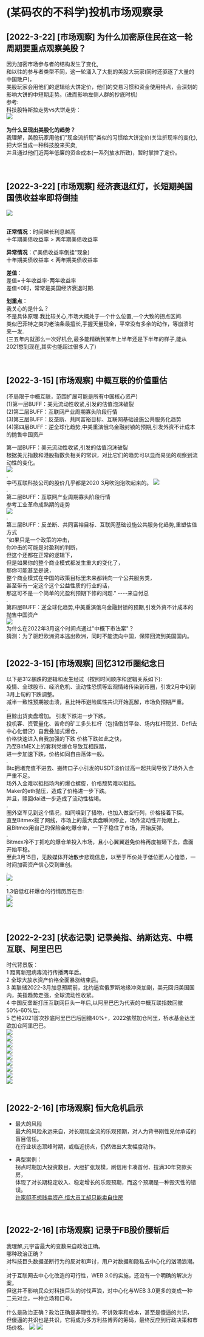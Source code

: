 # (某码农的不科学)投机市场观察录
## [2022-3-22] [市场观察] 为什么加密原住民在这一轮周期要重点观察美股？
因为加密市场参与者的结构发生了变化,<br>
和以往的参与者类型不同，这一轮涌入了大批的美股大玩家(同时还驱逐了大量的中国散户)，<br>
美股玩家会用他们的逻辑给大饼定价，他们的交易习惯和资金使用特点，会深刻的影响大饼的中短期走势。(进而影响左侧人群的抄底时机)<br>
参考:<br>
科技股特斯拉走势vs大饼走势：<br>
![](./data/readme/2022-3-22-2.png)  
<br>
**为什么呈现出美股化的趋势？**<br>
我理解，美股玩家用他们"现金流折现"类似的习惯给大饼定价(关注折现率的变化),把大饼当成一种科技股来买卖,<br>
并且通过他们近两年低廉的资金成本(一系列放水所致)，暂时掌控了定价。<br>
<br><br>

## [2022-3-22] [市场观察] 经济衰退红灯，长短期美国国债收益率即将倒挂
![](./data/readme/2022-3-22-1.png)  
<br>

**正常情况**：时间越长利息越高  
十年期美债收益率 > 两年期美债收益率
<br>

**异常情况**：("美债收益率倒挂"现象)  
十年期美债收益率 < 两年期美债收益率
<br>

**差值**：  
差值=十年收益率-两年收益率  
差值<0时，常常是美国经济衰退时期.
<br>

**划重点**：<br>
我关心的是什么？<br>
不是具体原理.我比较关心,市场大概处于一个什么位置,一个大致的拐点区间.<br>
类似巴菲特之类的老油条最擅长,手握天量现金，平常没有多余的动作，等崩溃时来一发.<br>
(三五年内就那么一次好机会,最多能精确到某年上半年还是下半年的样子,能从2021憋到现在,其实也能超过很多人了)<br>
<br><br>

## [2022-3-15] [市场观察] 中概互联的价值重估
(不局限于中概互联，范围扩展可能是所有中国核心资产)  
(1)第一层BUFF：美元流动性收紧,引发的估值泡沫破裂  
(2)第二层BUFF：互联网产业周期寡头阶段行情  
(3)第三层BUFF：反垄断、共同富裕目标、互联网基础设施公共服务化趋势  
(4)第四层BUFF：逆全球化趋势,中美重演俄乌金融封锁的预期,引发外资不计成本的抛售中国资产  

第一层BUFF：美元流动性收紧,引发的估值泡沫破裂  
根据美元指数和港股指数负相关的常识，对比它们的趋势可以显而易见的观察到流动性的变化。  
![](./data/readme/2022-3-15-5.jpg)  
.  
中丐互联科技公司的股价几乎都是2020 3月吹泡泡吹起来的。
![](./data/readme/2022-3-15-4.jpg)  
.  
第二层BUFF：互联网产业周期寡头阶段行情  
参考工业革命成熟期的走势  
![](./data/readme/2022-3-15-7.png)  
.  
第三层BUFF：反垄断、共同富裕目标、互联网基础设施公共服务化趋势,重塑估值方式  
"如果只是一个政策的冲击，  
你冲击的可能是对盈利的判断，  
但这个还都在正常的逻辑下，  
但是如果你的整个商业模式都发生重大的变化了，  
那你可能甚至是说，  
整个商业模式在中国的政策目标里未来都转向一个公共服务类，  
甚至带有一定这个这个公益性质的行业的话，  
那这可不是一个简单的光盈利预期下修的问题."  ----来自付总  
.  
第四层BUFF：逆全球化趋势,中美重演俄乌金融封锁的预期,引发外资不计成本的抛售中国资产  
![](./data/readme/2022-3-15-6.jpg)  
为什么在2022年3月这个时间点通过"中概下市法案"？  
猜测：为了驱赶欧洲资本逃出欧洲，同时不能流向中国，保障回流到美国国内。
<br><br>

## [2022-3-15] [市场观察] 回忆312币圈纪念日  
以下是312暴跌的逻辑和发生经过（按照时间顺序和逻辑关系如下):  
疫情、全球股市、经济危机、流动性恐慌等宏观情绪传染到币圈，引发2月中旬到3月上旬的下跌调整。   
减半一致性预期被击溃，且比特币避险属性共识开始瓦解，市场负预期严重。   
.  
巨鲸出货卖盘增加。 引发下跌进一步下跌。  
投机客、资管量化、苦命的矿工多头杠杆（包括借贷平台、场内杠杆现货、Defi去中心化借贷）自我叠加式爆仓，  
价格快速进入自我加强的下跌 价格下跌如此之快，  
乃至BitMEX上的套利党爆仓导致互相踩踏，  
进一步加速下跌，价格如同自由落体一般。  
.   
Btc拥堵充值不进去、搬砖口子小引发的USDT溢价过高一起共同导致了场外入金严重不足。  
场外入金难以抵挡场内的爆仓螺旋，价格颓势难以抵挡。   
Maker的eth抛压，造成了价格进一步下跌。  
并且，赎回dai进一步造成了流动性枯竭。   
.  
圈外空军见到这个情况，如同嗅到了猎物，也加入做空行列，价格接着下探。  
直至Bitmex拔了网线，市场上的最大卖盘瞬间停止，场外流动性开始跟上，  
且Bitmex用自己的保险金吃爆仓单，一下子稳住了市场，开始反弹。  
.  
Bitmex冷不丁把吃的爆仓单投入市场，且小心翼翼避免价格再度被砸下去，盘面开始平稳。  
至此3月15日，无数媒体开始散步悲观信息，以至于币价处于低位而人心惶恐，一时间加密资产信心受到重创。  
.  
![](./data/readme/2022-3-15-3.png)  
.  
1.3倍低杠杆爆仓的行情历历在目:   
![](./data/readme/2022-3-15-1.jpg)  
![](./data/readme/2022-3-15-2.jpg)  
<br><br>

## [2022-2-23] [状态记录] 记录美指、纳斯达克、中概互联、阿里巴巴
时代背景版：  
1 距离新冠病毒流行传播两年后。<br> 
2 全球大放水资产价格全面暴涨结束后。<br> 
3 美联储2022-3月加息预期前，北约逼宫俄罗斯地缘冲突加剧，美元回归美国国内，美指趋势走强，全球流动性收紧。<br> 
4 中国反垄断打压互联网巨头一年后,以阿里巴巴为代表的中概互联指数回撤50%-60%后。<br> 
5 芒格2021首次抄底阿里巴巴后回撤40%+，2022依然加仓阿里，桥水基金达里欧加仓阿里巴巴。<br> 
![](./data/readme/2022-2-23-1.jpg)  
![](./data/readme/2022-2-23-2.jpg)  
![](./data/readme/2022-2-23-3.jpg)  
![](./data/readme/2022-2-23-4.jpg)  
![](./data/readme/2022-2-23-5.jpg)  
![](./data/readme/2022-2-23-6.jpg)  
![](./data/readme/2022-2-23-7.jpg)  
![](./data/readme/2022-2-23-8.jpg)  
![](./data/readme/2022-2-23-9.jpg)  
<br>

## [2022-2-16] [市场观察] 恒大危机启示
- 最大的风险<br>
最大的风险永远来自，对长期现金流的乐观预期，对人为背书刚性兑付承诺的盲目信任。<br>
在行业状态顶峰时期，或临近拐点，仍然做出大发幅度动作。<br>
  
- 典型案例：<br>
拐点时期加大投资数目，大胆扩张规模，刷信用卡凑首付、拉满30年贷款买房，<br>
体现了对长期稳定收入、稳定增长的乐观预期，而这个预期是一种毁灭性的错误。<br>
[许家印不想贱卖资产 恒大员工却只能卖自住房](./data/readme/2022-2-16-2.txt)  
<br>

## [2022-2-16] [市场观察] 记录于FB股价腰斩后
我理解,元宇宙最大的变数来自政治正确。  
哪种政治正确？  
对科技巨头数据垄断行为的反对和声讨，用户对数据和隐私去中心化的汹涌浪潮。  
.  
对于互联网去中心化改造的可行性，WEB 3.0的实施，还没有一个明确的解决方案，  
但这并不影响民众对科技巨头的讨伐声浪，对中心化与WEB 3.0更多的变成一种二元对立，一种立场和口号。  
.  
什么是政治正确？政治正确是非理性的，不讲效率和成本，甚至是傻逼的共识，  
但傻逼的共识也是共识，它将成为多方利益博弈的筹码，最终反应到行政决策和市场价格。
![](./data/readme/2022-2-16-1.jpg)
![](./data/readme/2022-2-16-2.jpg)
